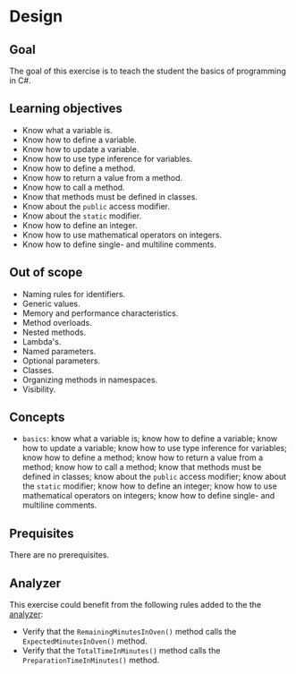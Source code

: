 # Design

## Goal

The goal of this exercise is to teach the student the basics of programming in C#.

## Learning objectives

- Know what a variable is.
- Know how to define a variable.
- Know how to update a variable.
- Know how to use type inference for variables.
- Know how to define a method.
- Know how to return a value from a method.
- Know how to call a method.
- Know that methods must be defined in classes.
- Know about the `public` access modifier.
- Know about the `static` modifier.
- Know how to define an integer.
- Know how to use mathematical operators on integers.
- Know how to define single- and multiline comments.

## Out of scope

- Naming rules for identifiers.
- Generic values.
- Memory and performance characteristics.
- Method overloads.
- Nested methods.
- Lambda's.
- Named parameters.
- Optional parameters.
- Classes.
- Organizing methods in namespaces.
- Visibility.

## Concepts

- `basics`: know what a variable is; know how to define a variable; know how to update a variable; know how to use type inference for variables; know how to define a method; know how to return a value from a method; know how to call a method; know that methods must be defined in classes; know about the `public` access modifier; know about the `static` modifier; know how to define an integer; know how to use mathematical operators on integers; know how to define single- and multiline comments.

## Prequisites

There are no prerequisites.

## Analyzer

This exercise could benefit from the following rules added to the the [analyzer][analyzer]:

- Verify that the `RemainingMinutesInOven()` method calls the `ExpectedMinutesInOven()` method.
- Verify that the `TotalTimeInMinutes()` method calls the `PreparationTimeInMinutes()` method.

[analyzer]: https://github.com/exercism/csharp-analyzer
